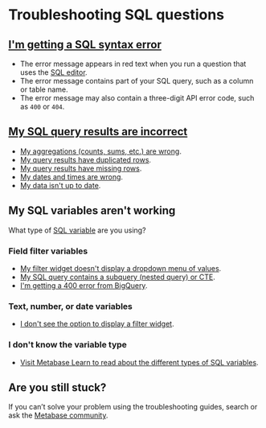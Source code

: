 # Troubleshooting SQL questions

## [I'm getting a SQL syntax error][debugging-sql-syntax]

- The error message appears in red text when you run a question that uses the [SQL editor][sql-editor].
- The error message contains part of your SQL query, such as a column or table name.
- The error message may also contain a three-digit API error code, such as `400` or `404`.

## [My SQL query results are incorrect][debugging-sql-logic]

- [My aggregations (counts, sums, etc.) are wrong][debugging-aggregations].
- [My query results have duplicated rows][debugging-duplicated-data].
- [My query results have missing rows][debugging-missing-data].
- [My dates and times are wrong][troubleshooting-datetimes].
- [My data isn't up to date][troubleshooting-database-syncs].

## My SQL variables aren't working

What type of [SQL variable][sql-variable-def] are you using?

### Field filter variables

- [My filter widget doesn't display a dropdown menu of values](./filters.html#are-you-seeing-a-different-kind-of-input-widget-than-you-expected).
- [My SQL query contains a subquery (nested query) or CTE](../users-guide/13-sql-parameters.html#field-filters-dont-work-with-table-aliases).
- [I'm getting a 400 error from BigQuery](../users-guide/13-sql-parameters.html#some-databases-require-the-schema-in-the-from-clause).

### Text, number, or date variables

- [I don't see the option to display a filter widget](../users-guide/13-sql-parameters.html#field-filter-compatible-types).

### I don't know the variable type

- [Visit Metabase Learn to read about the different types of SQL variables][sql-variable-type].

## Are you still stuck?

If you can’t solve your problem using the troubleshooting guides, search or ask the [Metabase community][discourse].

[debugging-aggregations]: ./sql-logic.html#aggregated-results-counts-sums-etc-are-wrong
[debugging-duplicated-data]: ./sql-logic-duplicated-data.html
[debugging-missing-data]: ./sql-logic-missing-data.html
[debugging-sql-logic]: ./sql-logic.html
[debugging-sql-syntax]: /learn/debugging-sql/sql-syntax.html
[discourse]: https://discourse.metabase.com/
[sql-editor]: /glossary/native_query_editor.html
[sql-error-message]: ./sql-error-message.html
[sql-variable-def]: /glossary/variable.html#example-variable-in-metabase
[sql-variable-type]: /learn/sql-questions/sql-variables.html#the-different-types-of-variables-available-for-native-sql-queries
[troubleshooting-database-syncs]: /docs/latest/troubleshooting-guide/sync-fingerprint-scan.html
[troubleshooting-datetimes]: /docs/latest/troubleshooting-guide/timezones.html